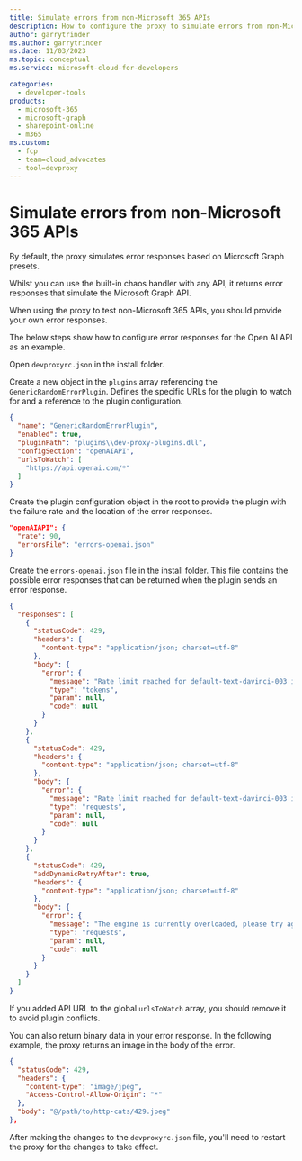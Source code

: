 ```yaml
---
title: Simulate errors from non-Microsoft 365 APIs
description: How to configure the proxy to simulate errors from non-Microsoft 365 APIs
author: garrytrinder
ms.author: garrytrinder
ms.date: 11/03/2023
ms.topic: conceptual
ms.service: microsoft-cloud-for-developers

categories:
  - developer-tools
products:
  - microsoft-365
  - microsoft-graph
  - sharepoint-online
  - m365
ms.custom:
  - fcp
  - team=cloud_advocates
  - tool=devproxy
---
```


# Simulate errors from non-Microsoft 365 APIs

By default, the proxy simulates error responses based on Microsoft Graph presets.

Whilst you can use the built-in chaos handler with any API, it returns error responses that simulate the Microsoft Graph API.

When using the proxy to test non-Microsoft 365 APIs, you should provide your own error responses.

The below steps show how to configure error responses for the Open AI API as an example.

Open `devproxyrc.json` in the install folder.

Create a new object in the `plugins` array referencing the `GenericRandomErrorPlugin`. Defines the specific URLs for the plugin to watch for and a reference to the plugin configuration.

```json
{
  "name": "GenericRandomErrorPlugin",
  "enabled": true,
  "pluginPath": "plugins\\dev-proxy-plugins.dll",
  "configSection": "openAIAPI",
  "urlsToWatch": [
    "https://api.openai.com/*"
  ]
}
```

Create the plugin configuration object in the root to provide the plugin with the failure rate and the location of the error responses.

```json
"openAIAPI": {
  "rate": 90,
  "errorsFile": "errors-openai.json"
}
```

Create the `errors-openai.json` file in the install folder. This file contains the possible error responses that can be returned when the plugin sends an error response.

```json
{
  "responses": [
    {
      "statusCode": 429,
      "headers": {
        "content-type": "application/json; charset=utf-8"
      },
      "body": {
        "error": {
          "message": "Rate limit reached for default-text-davinci-003 in organization org-K7hT684bLccDbBRnySOoK9f2 on tokens per min. Limit: 150000.000000 / min. Current: 160000.000000 / min. Contact support@openai.com if you continue to have issues. Please add a payment method to your account to increase your rate limit. Visit https://beta.openai.com/account/billing to add a payment method.",
          "type": "tokens",
          "param": null,
          "code": null
        }
      }
    },
    {
      "statusCode": 429,
      "headers": {
        "content-type": "application/json; charset=utf-8"
      },
      "body": {
        "error": {
          "message": "Rate limit reached for default-text-davinci-003 in organization org-K7hT684bLccDbBRnySOoK9f2 on requests per min. Limit: 60.000000 / min. Current: 70.000000 / min. Contact support@openai.com if you continue to have issues. Please add a payment method to your account to increase your rate limit. Visit https://beta.openai.com/account/billing to add a payment method.",
          "type": "requests",
          "param": null,
          "code": null
        }
      }
    },
    {
      "statusCode": 429,
      "addDynamicRetryAfter": true,
      "headers": {
        "content-type": "application/json; charset=utf-8"
      },
      "body": {
        "error": {
          "message": "The engine is currently overloaded, please try again later.",
          "type": "requests",
          "param": null,
          "code": null
        }
      }
    }
  ]
}
```

If you added API URL to the global `urlsToWatch` array, you should remove it to avoid plugin conflicts.

You can also return binary data in your error response. In the following example, the proxy returns an image in the body of the error.

```json
{
  "statusCode": 429,
  "headers": {
    "content-type": "image/jpeg",
    "Access-Control-Allow-Origin": "*"
  },
  "body": "@/path/to/http-cats/429.jpeg"
},
```

After making the changes to the `devproxyrc.json` file, you'll need to restart the proxy for the changes to take effect.

